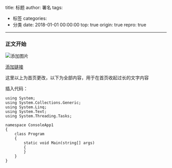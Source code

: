 title: 标题
author: 署名
tags:
  - 标签
categories:
  - 分类
date: 2018-01-01 00:00:00
top: true
origin: true
repro: true
---
### 正文开始

![添加图片](//www.baidu.com/img/bd_logo1.png)

[添加链接](https://www.baidu.com/)

<!-- more -->
这里以上为首页更改，以下为全部内容，用于在首页收起过长的文字内容

插入代码：
```CSharp
using System;
using System.Collections.Generic;
using System.Linq;
using System.Text;
using System.Threading.Tasks;

namespace ConsoleApp1
{
    class Program
    {
        static void Main(string[] args)
        {
        }
    }
}

```

